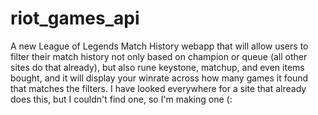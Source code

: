 # riot_games_api
A new League of Legends Match History webapp that will allow users to filter their match history not only based on champion or queue (all other sites do that already),
but also rune keystone, matchup, and even items bought, and it will display your winrate across how many games it found that matches the filters. 
I have looked everywhere for a site that already does this, but I couldn't find one, so I'm making one (:
